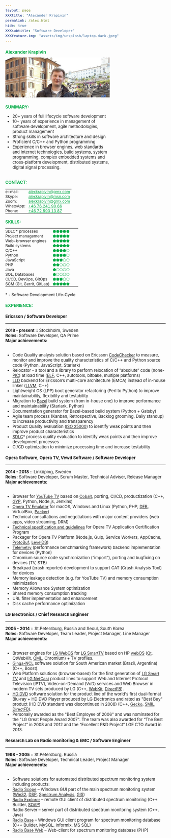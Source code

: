 ```yaml
---
layout: page
XXXtitle: "Alexander Krapivin"
permalink: /alex.html
hide: true
XXXsubtitle: "Software Developer"
XXXfeature-img: "assets/img/unsplash/laptop-dark.jpeg"
---
```


<style>
* {
    font-size: 98%;
}

.fixed-table {
    max-width: 240px;
    width: 240px;
}

.contacttable td {
    border: none;
    padding: 0;
    padding-right: 15px;
}

.feature-table table {
    display: table;
    margin: 0;
}
.feature-table td {
    border: none;
    XXXborder: 1px solid red;
    vertical-align: top;
    padding: 0;
}
.feature-table td:nth-child(1) {
    padding-right: 10px;
}
.feature-table td:nth-child(2),
.feature-table td:nth-child(2) a {
    color: #00aa44;
}

.contact-table td:nth-child(1) {
    width: 35%;
}

.skills-table td:nth-child(1) {
    width: 65%;
}

.title {
    color: #00aa44;
    text-shadow: none !important;
}

.left-column {
    float: left;
    width: 65%;
    padding-right: 60px;
}

.right-column {
    float: left;
    width: 35%;
}

/* Clear floats after the columns */
.row:after {
    content: "";
    display: table;
    clear: both;
}

@media only screen and (max-width: 900px) {
    .left-column {
        width: 100%;
    }

    .right-column {
        width: 100%;
    }
}

.experience {
    float: left;
    width: 100%;
}

</style>

<h1 class="title">Alexander Krapivin</h1>


<div class="row">
<div class="left-column">

<img style="padding:0;padding-right:15px" src="/assets/img/alex/4.jpeg"/>

<h2 class="title">SUMMARY:</h2>
<ul>
  <li>20+ years of full lifecycle software development</li>
  <li>10+ years of experience in management of software development,
  agile methodologies, product management</li>
  <li>Strong skills in software architecture and design</li>
  <li>Proficient C/C++ and Python programming</li>
  <li>Experience in browser engines, web standards and internet technologies,
  build systems, system programming, complex embedded systems and cross-platform development,
  distributed systems, digital signal processing.</li>
</ul>

</div>
<div class="right-column">

<div class="fixed-table"/>
<h2 class="title">CONTACT:</h2>
<table class="feature-table contact-table">
<tr><td>   e-mail: </td><td> <a href="mailto:alexkrapivin@gmx.com">alexkrapivin@gmx.com</a> </td></tr>
<tr><td>    Skype: </td><td> <a href="mailto:alexkrapivin@msn.com">alexkrapivin@msn.com</a> </td></tr>
<tr><td>     Zoom: </td><td> <a href="mailto:alexkrapivin@gmx.com">alexkrapivin@gmx.com</a> </td></tr>
<tr><td> WhatsApp: </td><td> <a href="tel:+46-76-241-90-66">+46 76 241 90 66</a> </td></tr>
<tr><td>    Phone: </td><td> <a href="tel:+46-72-593-13-87">+46 72 593 13 87</a> </td></tr>
</table>

<h2 class="title">SKILLS:</h2>

<table class="feature-table skills-table">
<tr><td>SDLC* processes          </td><td> ⬟⬟⬟⬟⬟ </td></tr>
<tr><td>Project management       </td><td> ⬟⬟⬟⬟⬟ </td></tr>
<tr><td>Web-browser engines      </td><td> ⬟⬟⬟⬟⬟ </td></tr>
<tr><td>Build systems            </td><td> ⬟⬟⬟⬟⬟ </td></tr>
<tr><td>C/C++                    </td><td> ⬟⬟⬟⬟⬠ </td></tr>
<tr><td>Python                   </td><td> ⬟⬟⬟⬟⬠ </td></tr>
<tr><td>JavaScript               </td><td> ⬟⬟⬟⬠⬠ </td></tr>
<tr><td>PHP                      </td><td> ⬟⬟⬠⬠⬠ </td></tr>
<tr><td>Java                     </td><td> ⬟⬠⬠⬠⬠ </td></tr>
<tr><td>SQL, Databases           </td><td> ⬟⬠⬠⬠⬠ </td></tr>
<tr><td>CI/CD, DevOps, GitOps    </td><td> ⬟⬟⬟⬠⬠ </td></tr>
<tr><td>SCM (Git, Gerrit, GitLab)</td><td> ⬟⬟⬟⬟⬟ </td></tr>
</table>

<div>
<sub>
* - Software Development Life-Cycle
</sub>
</div>

</div>
</div>


<!--
----------|---------------------
e-mail:   | [alexkrapivin@gmx.com]()
Skype:    | [alexkrapivin@msn.com]()
Zoom:     | [alexkrapivin@gmx.com]()
WhatsApp: | [+46 76 241 90 66]()
Phone:    | [+46 72 593 13 87]()
{:.contacttable}

## SUMMARY

* 20+ years of full lifecycle software development
* 10+ years of experience in management of software development,
  agile methodologies, product management
* Strong skills in software architecture and design
* Proficient C/C++ and Python programming
* Experience in browser engines, web standards and internet technologies,
  build systems, system programming, complex embedded systems and cross-platform development,
  distributed systems, digital signal processing.

## SKILLS

--------------------------|---------
SDLC`*` processes         | ⬟⬟⬟⬟⬟
Project management        | ⬟⬟⬟⬠⬠
Web-browser engines       | ⬟⬟⬟⬟⬟
Build systems             | ⬟⬟⬟⬟⬟
C/C++                     | ⬟⬟⬟⬟⬠
Python                    | ⬟⬟⬟⬠⬠
JavaScript                | ⬟⬟⬟⬠⬠
PHP                       | ⬟⬟⬠⬠⬠
Java                      | ⬟⬠⬠⬠⬠
SQL, Databases            | ⬟⬠⬠⬠⬠
CI/CD, DevOps, GitOps     | ⬟⬟⬟⬠⬠
SCM (Git, Gerrit, GitLab) | ⬟⬟⬟⬟⬟
{:.contacttable}
`* - Software Development Life-Cycle`

## EXPERIENCE:

### Ericsson :: *Software Developer*
* * * * * * *
**2018 - present ::** *Stockholm, Sweden*\\
**Roles:** Software Developer, QA Prime\\
**Major achievements:**

* Relocator - a tool and a library to perform relocation of ”absolute” code
  (none-PIC) at load time (ELF, C++, autotools, bitbake, multiple platforms)
* LLD backend for Ericsson’s multi-core architecture (EMCA) instead of in-house linker (LLVM, C++)
* Lightweight OS (LPP) boot generator refactoring (Perl to Python) to improve maintainability, flexibility and testability
* Migration to Bazel build system (from in-house one) to improve performance and maintainability
* Documentation generator for Bazel-based build system (Python + Gatsby)
* Agile team process (Kanban, Retrospective, Backlog grooming, Daily standup) to increase productivity and transparency
* Product Quality evaluation (ISO 25000) to identify weak points and then improve product characteristics
* SDLC* process quality evaluation to identify weak points and then improve development processes
* CI/CD optimization to minimize processing time and increase testability
-->

<div class="experience">
<h2 class="title">EXPERIENCE:</h2>

<h3>Ericsson / Software Developer</h3>
<hr/>
<div><b>2018 - present</b> :: Stockholm, Sweden</div>
<div><b>Roles:</b> Software Developer, QA Prime</div>
<div><b>Major achievements:</b></div>
<br/>

<ul>
  <li>Code Quality analysis solution based on Ericsson <a href="https://github.com/Ericsson/codechecker">CodeChecker</a>
      to measure, monitor and improve the quality characteristics of C/C++ and Python source code
      (Python, JavaScript, Starlark)</li>
  <li>Relocator - a tool and a library to perform relocation of ”absolute” code
      (none-<a href="https://en.wikipedia.org/wiki/Position-independent_code">PIC</a>) at load time
      (<a href="https://en.wikipedia.org/wiki/Executable_and_Linkable_Format">ELF</a>,
      C++, autotools, bitbake, multiple platforms)</li>
  <li><a href="https://lld.llvm.org">LLD</a> backend for Ericsson’s multi-core architecture (EMCA) instead of in-house linker
      (<a href="http://llvm.org">LLVM</a>, C++)</li>
  <li>Lightweight OS (LPP) boot generator refactoring (Perl to Python) to improve maintainability, flexibility and testability</li>
  <li>Migration to <a href="https://bazel.build">Bazel</a> build system (from in-house one)
      to improve performance and maintainability (Starlark, Python)</li>
  <li>Documentation generator for Bazel-based build system (Python + Gatsby)</li>
  <li>Agile team process (Kanban, Retrospective, Backlog grooming, Daily standup) to increase productivity and transparency</li>
  <li>Product Quality evaluation (<a href="https://iso25000.com/">ISO 25000</a>)
      to identify weak points and then improve product characteristics</li>
  <li><a href="https://en.wikipedia.org/wiki/Systems_development_life_cycle">SDLC</a>* process quality evaluation
      to identify weak points and then improve development processes</li>
  <li>CI/CD optimization to minimize processing time and increase testability</li>
</ul>

<h3>Opera Software, Opera TV, Vewd Software  / Software Developer</h3>
<hr/>
<div><b>2014 - 2018</b> :: Linköping, Sweden</div>
<div><b>Roles:</b> Software Developer, Scrum Master, Technical Adviser, Release Manager</div>
<div><b>Major achievements:</b></div>
<br/>

<ul>
  <li>Browser for <a href="https://en.wikipedia.org/wiki/YouTube_TV">YouTube TV</a> based on
      <a href="https://www.cobalt.dev">Cobalt</a>, porting, CI/CD, productization
      (C++, <a href="https://en.wikipedia.org/wiki/GYP_(software)">GYP</a>, Python, Node.js, Jenkins)</li>
  <li><a href="https://www.vewd.com/products-services/vewd-tv-emulator/">Opera TV Emulator</a>
      for macOS, Windows and Linux (Python, PHP, <a href="https://en.wikipedia.org/wiki/Deb_(file_format)">DEB</a>,
      VirtualBox, <a href="https://packer.io">Packer</a>)</li>
  <li>Technical consultations and negotiations with major content providers (web apps, video streaming, DRM)</li>
  <li><a href="https://developer.vewd.com">Technical specification and guidelines</a>
      for Opera TV Application Certification Program</li>
  <li>Packager for Opera TV Platform (Node.js, Gulp, Service Workers, AppCache,
      <a href="https://developers.google.com/protocol-buffers">ProtoBuf</a>,
      <a href="https://en.wikipedia.org/wiki/LevelDB">LevelDB</a>)</li>
  <li><a href="https://chromium.googlesource.com/catapult/+/HEAD/telemetry/README.md">Telemetry</a>
      (performance benchmarking framework) backend implementation for devices (Python)</li>
  <li>Chromium source code synchronization (“import”), porting and bugfixing on devices (TV, STB)</li>
  <li>Breakpad (crash reporter) development to support CAT (Crash Analysis Tool) for devices</li>
  <li>Memory leakage detection (e.g. for YouTube TV) and memory consumption minimization</li>
  <li>Memory Allowance System optimization</li>
  <li>Shared memory consumption tracking</li>
  <li>URL filter implementation and enhancement</li>
  <li>Disk cache performance optimization</li>
</ul>


<h3>LG Electronics  / Chief Research Engineer</h3>
<hr/>
<div><b>2005 - 2014</b> :: St.Petersburg, Russia and Seoul, South Korea</div>
<div><b>Roles:</b> Software Developer, Team Leader, Project Manager, Line Manager</div>
<div><b>Major achievements:</b></div>
<br/>

<ul>
  <li>Browser engines for <a href="http://youtu.be/_MixY8STn0I">LG WebOS</a>
      for <a href="http://www.lg.com/smarttv/">LG SmartTV</a>
      based on HP <a href="https://en.wikipedia.org/wiki/WebOS">webOS</a>
      (<a href="https://www.qt.io">Qt</a>, QtWebKit, <a href="https://en.wikipedia.org/wiki/QML">QML</a>, Chromium)
      + TV profiles.</li>
  <li><a href="https://en.wikipedia.org/wiki/Ginga_(middleware)">Ginga-NCL</a> software solution
      for South American market (Brazil, Argentina) (C++, Boost).</li>
  <li>Web Platform solutions (browser-based) for the first generation of <a href="https://youtu.be/83cz5XaKoHA">LG Smart TV</a>
      and <a href="http://webostv.developer.lge.com/discover/netcast/overview/">LG NetCast</a> product lines
      to support Web and Internet Protocol Television (IPTV), Video-on-Demand (VoD) services and Web Browser
      in modern TV sets produced by LG (C++, <a href="https://webkit.org">WebKit</a>,
      <a href="https://en.wikipedia.org/wiki/DirectFB">DirectFB</a>).</li>
  <li><a href="https://en.wikipedia.org/wiki/HD_DVD">HD DVD</a> software solution for the product line of the
      world's first dual-format Blu-ray + HD DVD Player produced by LG Electronics and rated as "Best Buy" product
      (HD DVD standard was discontinued in 2008) (C++, <a href="https://en.wikipedia.org/wiki/Gecko_(software)">Gecko</a>,
      <a href="https://en.wikipedia.org/wiki/Synchronized_Multimedia_Integration_Language">SMIL</a>,
      <a href="https://en.wikipedia.org/wiki/DirectFB">DirectFB</a>).</li>
  <li>Personally awarded as the "Best Employee of 2006" and was nominated for the "LG Great People Award 2007".
      The team was also awarded for “The Best Project” in 2008 and 2012
      and the “Excellent R&D Project” LGE CTO Award in 2013.</li>
</ul>


<h3>Research Lab on Radio monitoring & EMC  / Software Engineer</h3>
<hr/>
<div><b>1998 - 2005</b> :: St.Petersburg, Russia</div>
<div><b>Roles:</b> Software Developer, Technical Leader, Project Manager</div>
<div><b>Major achievements:</b></div>
<br/>

<ul>
  <li>Software solutions for automated distributed spectrum monitoring system including products:</li>
  <li><a href="http://irga.sut.ru/radios.html">Radio Scope</a> – Windows GUI part of the main spectrum monitoring system
      (<a href="https://en.wikipedia.org/wiki/Windows_API">Win32</a>,
      <a href="https://en.wikipedia.org/wiki/Digital_signal_processing">DSP</a>,
      <a href="https://en.wikipedia.org/wiki/Spectrum_analyzer">Spectrum Analysis</a>,
      <a href="https://en.wikipedia.org/wiki/Geographic_information_system">GIS</a>)</li>
  <li><a href="http://irga.sut.ru/radiox.html">Radio Explorer</a> – remote GUI client of distributed spectrum monitoring
      (C++ Builder, <a href="https://en.wikipedia.org/wiki/SOAP">SOAP</a>)</li>
  <li>Radio Server – server part of distributed spectrum monitoring system (C++, Java)</li>
  <li><a href="http://irga.sut.ru/rbase.html">Radio Base</a> – Windows GUI client program for spectrum monitoring database
      (C++ Builder, MySQL, Informix, MS SQL)</li>
  <li><a href="http://irga.sut.ru/rbasew.html">Radio Base Web</a> – Web-client for spectrum monitoring database (PHP)</li>
</ul>

</div>
